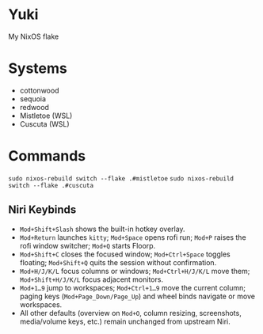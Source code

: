 # Yuki 
My NixOS flake

# Systems
- cottonwood
- sequoia 
- redwood
- Mistletoe (WSL)
- Cuscuta (WSL)

# Commands
`sudo nixos-rebuild switch --flake .#mistletoe`
`sudo nixos-rebuild switch --flake .#cuscuta`

## Niri Keybinds
- `Mod+Shift+Slash` shows the built-in hotkey overlay.
- `Mod+Return` launches `kitty`; `Mod+Space` opens rofi run; `Mod+P` raises the rofi window switcher; `Mod+Q` starts Floorp.
- `Mod+Shift+C` closes the focused window; `Mod+Ctrl+Space` toggles floating; `Mod+Shift+Q` quits the session without confirmation.
- `Mod+H/J/K/L` focus columns or windows; `Mod+Ctrl+H/J/K/L` move them; `Mod+Shift+H/J/K/L` focus adjacent monitors.
- `Mod+1…9` jump to workspaces; `Mod+Ctrl+1…9` move the current column; paging keys (`Mod+Page_Down/Page_Up`) and wheel binds navigate or move workspaces.
- All other defaults (overview on `Mod+O`, column resizing, screenshots, media/volume keys, etc.) remain unchanged from upstream Niri.
